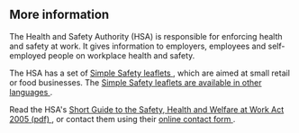 ##  More information

The Health and Safety Authority (HSA) is responsible for enforcing health and
safety at work. It gives information to employers, employees and self-employed
people on workplace health and safety.

The HSA has a set of [ Simple Safety leaflets
](https://www.hsa.ie/eng/Topics/Simple_Safety/) , which are aimed at small
retail or food businesses. The [ Simple Safety leaflets are available in other
languages
](https://www.hsa.ie/eng/Topics/Simple_Safety/Simple_Safety_in_Other_Languages/)
.

Read the HSA's [ Short Guide to the Safety, Health and Welfare at Work Act
2005 (pdf)
](http://www.hsa.ie/eng/Publications_and_Forms/Publications/Safety_and_Health_Management/Short_Guide_to_SHWWA_2005.pdf)
, or contact them using their [ online contact form
](https://www.hsa.ie/eng/Contact_Us/) .
